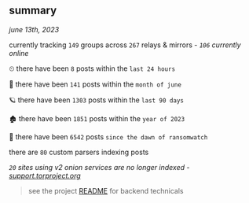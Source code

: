 
## summary
_june 13th, 2023_

currently tracking `149` groups across `267` relays & mirrors - _`106` currently online_

⏲ there have been `8` posts within the `last 24 hours`

🦈 there have been `141` posts within the `month of june`

🪐 there have been `1303` posts within the `last 90 days`

🏚 there have been `1851` posts within the `year of 2023`

🦕 there have been `6542` posts `since the dawn of ransomwatch`

there are `80` custom parsers indexing posts

_`20` sites using v2 onion services are no longer indexed - [support.torproject.org](https://support.torproject.org/onionservices/v2-deprecation/)_

> see the project [README](https://github.com/joshhighet/ransomwatch#ransomwatch--) for backend technicals
